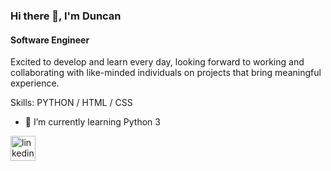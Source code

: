 ### Hi there 👋, I'm Duncan
#### Software Engineer

Excited to develop and learn every day, looking forward to working and collaborating with like-minded individuals on projects that bring meaningful experience.

Skills: PYTHON / HTML / CSS

- 🌱 I’m currently learning Python 3   

[<img src='https://cdn.jsdelivr.net/npm/simple-icons@3.0.1/icons/linkedin.svg' alt='linkedin' height='40'>](https://www.linkedin.com/in/duncan-van-heerden-6a852a221?lipi=urn%3Ali%3Apage%3Ad_flagship3_profile_view_base_contact_details%3BAKrIhkYrQqmrhf0ORRVMsw%3D%3D)  
